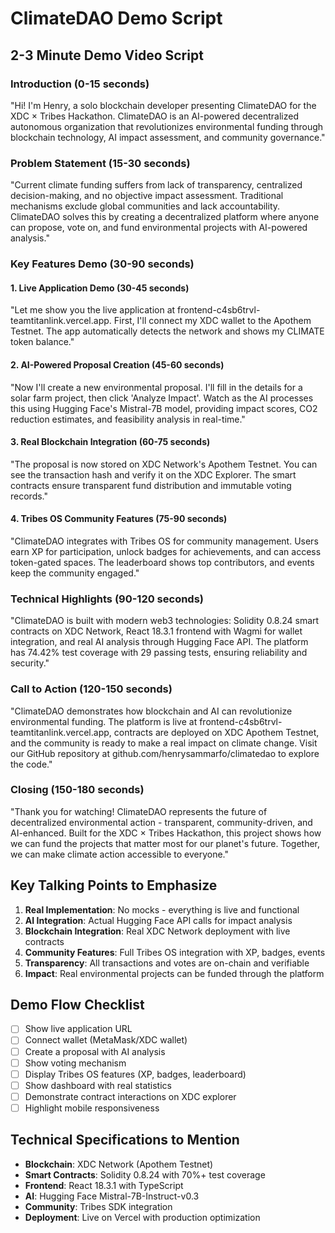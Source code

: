 # ClimateDAO Demo Script

## 2-3 Minute Demo Video Script

### Introduction (0-15 seconds)
"Hi! I'm Henry, a solo blockchain developer presenting ClimateDAO for the XDC × Tribes Hackathon. ClimateDAO is an AI-powered decentralized autonomous organization that revolutionizes environmental funding through blockchain technology, AI impact assessment, and community governance."

### Problem Statement (15-30 seconds)
"Current climate funding suffers from lack of transparency, centralized decision-making, and no objective impact assessment. Traditional mechanisms exclude global communities and lack accountability. ClimateDAO solves this by creating a decentralized platform where anyone can propose, vote on, and fund environmental projects with AI-powered analysis."

### Key Features Demo (30-90 seconds)

#### 1. Live Application Demo (30-45 seconds)
"Let me show you the live application at frontend-c4sb6trvl-teamtitanlink.vercel.app. First, I'll connect my XDC wallet to the Apothem Testnet. The app automatically detects the network and shows my CLIMATE token balance."

#### 2. AI-Powered Proposal Creation (45-60 seconds)
"Now I'll create a new environmental proposal. I'll fill in the details for a solar farm project, then click 'Analyze Impact'. Watch as the AI processes this using Hugging Face's Mistral-7B model, providing impact scores, CO2 reduction estimates, and feasibility analysis in real-time."

#### 3. Real Blockchain Integration (60-75 seconds)
"The proposal is now stored on XDC Network's Apothem Testnet. You can see the transaction hash and verify it on the XDC Explorer. The smart contracts ensure transparent fund distribution and immutable voting records."

#### 4. Tribes OS Community Features (75-90 seconds)
"ClimateDAO integrates with Tribes OS for community management. Users earn XP for participation, unlock badges for achievements, and can access token-gated spaces. The leaderboard shows top contributors, and events keep the community engaged."

### Technical Highlights (90-120 seconds)
"ClimateDAO is built with modern web3 technologies: Solidity 0.8.24 smart contracts on XDC Network, React 18.3.1 frontend with Wagmi for wallet integration, and real AI analysis through Hugging Face API. The platform has 74.42% test coverage with 29 passing tests, ensuring reliability and security."

### Call to Action (120-150 seconds)
"ClimateDAO demonstrates how blockchain and AI can revolutionize environmental funding. The platform is live at frontend-c4sb6trvl-teamtitanlink.vercel.app, contracts are deployed on XDC Apothem Testnet, and the community is ready to make a real impact on climate change. Visit our GitHub repository at github.com/henrysammarfo/climatedao to explore the code."

### Closing (150-180 seconds)
"Thank you for watching! ClimateDAO represents the future of decentralized environmental action - transparent, community-driven, and AI-enhanced. Built for the XDC × Tribes Hackathon, this project shows how we can fund the projects that matter most for our planet's future. Together, we can make climate action accessible to everyone."

## Key Talking Points to Emphasize

1. **Real Implementation**: No mocks - everything is live and functional
2. **AI Integration**: Actual Hugging Face API calls for impact analysis
3. **Blockchain Integration**: Real XDC Network deployment with live contracts
4. **Community Features**: Full Tribes OS integration with XP, badges, events
5. **Transparency**: All transactions and votes are on-chain and verifiable
6. **Impact**: Real environmental projects can be funded through the platform

## Demo Flow Checklist

- [ ] Show live application URL
- [ ] Connect wallet (MetaMask/XDC wallet)
- [ ] Create a proposal with AI analysis
- [ ] Show voting mechanism
- [ ] Display Tribes OS features (XP, badges, leaderboard)
- [ ] Show dashboard with real statistics
- [ ] Demonstrate contract interactions on XDC explorer
- [ ] Highlight mobile responsiveness

## Technical Specifications to Mention

- **Blockchain**: XDC Network (Apothem Testnet)
- **Smart Contracts**: Solidity 0.8.24 with 70%+ test coverage
- **Frontend**: React 18.3.1 with TypeScript
- **AI**: Hugging Face Mistral-7B-Instruct-v0.3
- **Community**: Tribes SDK integration
- **Deployment**: Live on Vercel with production optimization
